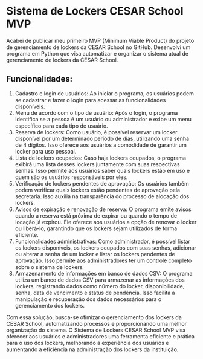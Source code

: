 # Sistema de Lockers CESAR School MVP

Acabei de publicar meu primeiro MVP (Minimum Viable Product) do projeto de gerenciamento de lockers da CESAR School no GitHub. Desenvolvi um programa em Python que visa automatizar e organizar o sistema atual de gerenciamento de lockers da CESAR School. 

## Funcionalidades:

1. Cadastro e login de usuários: Ao iniciar o programa, os usuários podem se cadastrar e fazer o login para acessar as funcionalidades disponíveis.
2. Menu de acordo com o tipo de usuário: Após o login, o programa identifica se a pessoa é um usuário ou administrador e exibe um menu específico para cada tipo de usuário.
3. Reserva de lockers: Como usuário, é possível reservar um locker disponível por um determinado período de dias, utilizando uma senha de 4 dígitos. Isso oferece aos usuários a comodidade de garantir um locker para uso pessoal.
4. Lista de lockers ocupados: Caso haja lockers ocupados, o programa exibirá uma lista desses lockers juntamente com suas respectivas senhas. Isso permite aos usuários saber quais lockers estão em uso e quem são os usuários responsáveis por eles.
5. Verificação de lockers pendentes de aprovação: Os usuários também podem verificar quais lockers estão pendentes de aprovação pela secretaria. Isso auxilia na transparência do processo de alocação dos lockers.
6. Avisos de expiração e renovação de reserva: O programa emite avisos quando a reserva está próxima de expirar ou quando o tempo de locação já expirou. Ele oferece aos usuários a opção de renovar o locker ou liberá-lo, garantindo que os lockers sejam utilizados de forma eficiente.
7. Funcionalidades administrativas: Como administrador, é possível listar os lockers disponíveis, os lockers ocupados com suas senhas, adicionar ou alterar a senha de um locker e listar os lockers pendentes de aprovação. Isso permite aos administradores ter um controle completo sobre o sistema de lockers.
8. Armazenamento de informações em banco de dados CSV: O programa utiliza um banco de dados CSV para armazenar as informações dos lockers, registrando dados como número do locker, disponibilidade, senha, data de vencimento e status de pendência. Isso facilita a manipulação e recuperação dos dados necessários para o gerenciamento dos lockers.

Com essa solução, busca-se otimizar o gerenciamento dos lockers da CESAR School, automatizando processos e proporcionando uma melhor organização do sistema. O Sistema de Lockers CESAR School MVP visa oferecer aos usuários e administradores uma ferramenta eficiente e prática para o uso dos lockers, melhorando a experiência dos usuários e aumentando a eficiência na administração dos lockers da instituição.
